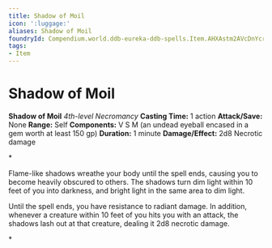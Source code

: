 ```yaml
---
title: Shadow of Moil
icon: ':luggage:'
aliases: Shadow of Moil
foundryId: Compendium.world.ddb-eureka-ddb-spells.Item.AHXAstm2AVcDnYcr
tags:
- Item
---
```


# Shadow of Moil

**Shadow of Moil**
_4th-level Necromancy_
**Casting Time:** 1 action
**Attack/Save:** None
**Range:** Self
**Components:** V S M (an undead eyeball encased in a gem worth at least 150 gp)
**Duration:** 1 minute
**Damage/Effect:** 2d8 Necrotic damage

*<p class="Core-Styles_Core-Body">Flame-like shadows wreathe your body until the spell ends, causing you to become heavily obscured to others. The shadows turn dim light within 10 feet of you into darkness, and bright light in the same area to dim light.</p>
<p class="Core-Styles_Core-Body">Until the spell ends, you have resistance to radiant damage. In addition, whenever a creature within 10 feet of you hits you with an attack, the shadows lash out at that creature, dealing it 2d8 necrotic damage.</p>*
